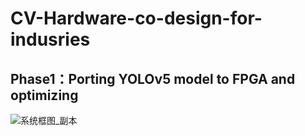 # CV-Hardware-co-design-for-indusries

## Phase1：Porting YOLOv5 model to FPGA and optimizing
![系统框图_副本](https://github.com/kaamava/CV-Hardware-co-design-for-indusries/assets/106901273/3139a694-ff16-4f42-a879-0e9fd3065ddd)






